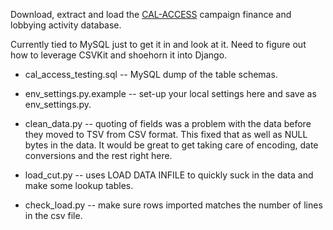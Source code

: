 Download, extract and load the [CAL-ACCESS](http://www.sos.ca.gov/prd/cal-access/) campaign finance and lobbying activity database.

Currently tied to MySQL just to get it in and look at it. Need to figure out how to leverage CSVKit and shoehorn it into Django.

* cal_access_testing.sql -- MySQL dump of the table schemas.

* env_settings.py.example -- set-up your local settings here and save as env_settings.py.

* clean_data.py -- quoting of fields was a problem with the data before they moved to TSV from CSV format. This fixed that as well as NULL bytes in the data. It would be great to get taking care of encoding, date conversions and the rest right here.

* load_cut.py -- uses LOAD DATA INFILE to quickly suck in the data and make some lookup tables.

* check_load.py -- make sure rows imported matches the number of lines in the csv file.

